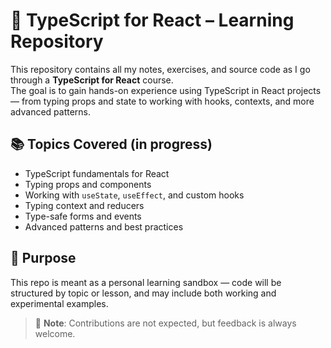 # 📘 TypeScript for React – Learning Repository

This repository contains all my notes, exercises, and source code as I go through a **TypeScript for React** course.  
The goal is to gain hands-on experience using TypeScript in React projects — from typing props and state to working with hooks, contexts, and more advanced patterns.

## 📚 Topics Covered (in progress)
- TypeScript fundamentals for React
- Typing props and components
- Working with `useState`, `useEffect`, and custom hooks
- Typing context and reducers
- Type-safe forms and events
- Advanced patterns and best practices

## 🚀 Purpose
This repo is meant as a personal learning sandbox — code will be structured by topic or lesson, and may include both working and experimental examples.

> 📌 **Note**: Contributions are not expected, but feedback is always welcome.

